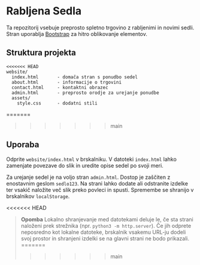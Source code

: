 # Rabljena Sedla

Ta repozitorij vsebuje preprosto spletno trgovino z rabljenimi in novimi sedli. Stran uporablja [Bootstrap](https://getbootstrap.com/) za hitro oblikovanje elementov.

## Struktura projekta

```
<<<<<<< HEAD
website/
  index.html       - domača stran s ponudbo sedel
  about.html       - informacije o trgovini
  contact.html     - kontaktni obrazec
  admin.html       - preprosto orodje za urejanje ponudbe
  assets/
    style.css      - dodatni stili
```
=======


>>>>>>> main

## Uporaba

Odprite `website/index.html` v brskalniku. V datoteki `index.html` lahko
zamenjate povezave do slik in uredite opise sedel po svoji meri.

Za urejanje sedel je na voljo stran `admin.html`. Dostop je zaščiten z enostavnim geslom `sedlo123`. Na strani lahko dodate ali odstranite izdelke ter vsakič naložite več slik preko povleci in spusti. Spremembe se shranijo v brskalnikov `localStorage`.

<<<<<<< HEAD
> **Opomba**
> Lokalno shranjevanje med datotekami deluje le, če sta strani naloženi prek strežnika (npr. `python3 -m http.server`). Če jih odprete neposredno kot lokalne datoteke, brskalnik vsakemu URL-ju dodeli svoj prostor in shranjeni izdelki se na glavni strani ne bodo prikazali.
=======
>>>>>>> main


